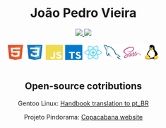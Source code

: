 <h1 align="center">João Pedro Vieira</h1>

<div align="center">
  <a href="https://github.com/JoaoP-Vieira">
  <img height="180em" src="https://github-readme-stats.vercel.app/api?username=JoaoP-Vieira&show_icons=true&theme=merko&include_all_commits=true&count_private=true"/>
  <img height="180em" src="https://github-readme-stats.vercel.app/api/top-langs/?username=JoaoP-Vieira&layout=compact&langs_count=7&theme=merko"/></a>
</div>

<div style="display: inline_block" align="center"><br>
  <img align="center" alt="HTML" height="35" width="40" src="https://raw.githubusercontent.com/devicons/devicon/master/icons/html5/html5-original.svg">
  <img align="center" alt="CSS" height="35" width="40" src="https://raw.githubusercontent.com/devicons/devicon/master/icons/css3/css3-original.svg">
  <img align="center" alt="Javascript" height="35" width="40" src="https://raw.githubusercontent.com/devicons/devicon/master/icons/javascript/javascript-plain.svg">
  <img align="center" alt="TypeScript" height="35" width="40" src="https://raw.githubusercontent.com/devicons/devicon/master/icons/typescript/typescript-plain.svg">
  <img align="center" alt="React" height="35" width="40" src="https://raw.githubusercontent.com/devicons/devicon/master/icons/react/react-original.svg">
  <img align="center" alt="MySQL" height="35" width="40" src="https://raw.githubusercontent.com/devicons/devicon/master/icons/mysql/mysql-original.svg">
  <img align="center" alt="SASS" height="35" width="40" src="https://raw.githubusercontent.com/devicons/devicon/master/icons/sass/sass-original.svg">
  <img align="center" alt="Linux" height="35" width="40" src="https://raw.githubusercontent.com/devicons/devicon/master/icons/linux/linux-original.svg">
</div>

<div style="display: block" align="center"><br>
  <h2>Open-source cotributions</h2>
  
  <p>Gentoo Linux: <a href="https://wiki.gentoo.org/wiki/Handbook:AMD64/pt-br">
    Handbook translation to pt_BR 
  </a></p>
  <p>Projeto Pindorama: <a href="https://github.com/Projeto-Pindorama">
    Copacabana website
  </a></p>
</div>
